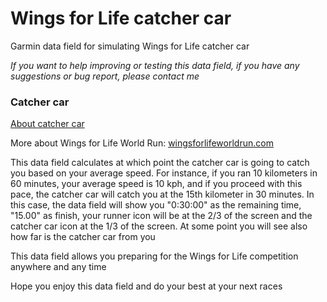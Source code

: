 # Wings for Life catcher car
Garmin data field for simulating Wings for Life catcher car

*If you want to help improving or testing this data field, if you have any suggestions or bug report, please contact me*

### Catcher car
[About catcher car](https://www.wingsforlifeworldrun.com/za/en/news/what-the-hell-is-the-catcher-car-1164/)


More about Wings for Life World Run: [wingsforlifeworldrun.com](https://wingsforlifeworldrun.com)

This data field calculates at which point the catcher car is going to catch you based on your average speed. For instance, if you ran 10 kilometers in 60 minutes, your average speed is 10 kph, and if you proceed with this pace, the catcher car will catch you at the 15th kilometer in 30 minutes. In this case, the data field will show you "0:30:00" as the remaining time, "15.00" as finish, your runner icon will be at the 2/3 of the screen and the catcher car icon at the 1/3 of the screen. At some point you will see also how far is the catcher car from you

This data field allows you preparing for the Wings for Life competition anywhere and any time

Hope you enjoy this data field and do your best at your next races